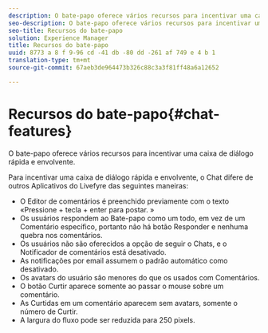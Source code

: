 ```yaml
---
description: O bate-papo oferece vários recursos para incentivar uma caixa de diálogo rápida e envolvente.
seo-description: O bate-papo oferece vários recursos para incentivar uma caixa de diálogo rápida e envolvente.
seo-title: Recursos do bate-papo
solution: Experience Manager
title: Recursos do bate-papo
uuid: 8773 a 8 f 9-96 cd -41 db -80 dd -261 af 749 e 4 b 1
translation-type: tm+mt
source-git-commit: 67aeb3de964473b326c88c3a3f81ff48a6a12652

---
```



# Recursos do bate-papo{#chat-features}

O bate-papo oferece vários recursos para incentivar uma caixa de diálogo rápida e envolvente.



Para incentivar uma caixa de diálogo rápida e envolvente, o Chat difere de outros Aplicativos do Livefyre das seguintes maneiras:

* O Editor de comentários é preenchido previamente com o texto «Pressione + tecla + enter para postar. »
* Os usuários respondem ao Bate-papo como um todo, em vez de um Comentário específico, portanto não há botão Responder e nenhuma quebra nos comentários.
* Os usuários não são oferecidos a opção de seguir o Chats, e o Notificador de comentários está desativado.
* As notificações por email assumem o padrão automático como desativado.
* Os avatars do usuário são menores do que os usados com Comentários.
* O botão Curtir aparece somente ao passar o mouse sobre um comentário.
* As Curtidas em um comentário aparecem sem avatars, somente o número de Curtir.
* A largura do fluxo pode ser reduzida para 250 pixels.

